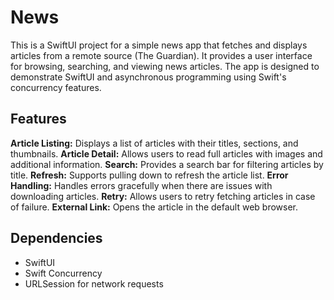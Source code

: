 # News

This is a SwiftUI project for a simple news app that fetches and displays articles from a remote source (The Guardian). It provides a user interface for browsing, searching, and viewing news articles. The app is designed to demonstrate SwiftUI and asynchronous programming using Swift's concurrency features.

## Features

**Article Listing:** Displays a list of articles with their titles, sections, and thumbnails.
**Article Detail:** Allows users to read full articles with images and additional information.
**Search:** Provides a search bar for filtering articles by title.
**Refresh:** Supports pulling down to refresh the article list.
**Error Handling:** Handles errors gracefully when there are issues with downloading articles.
**Retry:** Allows users to retry fetching articles in case of failure.
**External Link:** Opens the article in the default web browser.

## Dependencies

- SwiftUI
- Swift Concurrency
- URLSession for network requests

